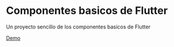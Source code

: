 # Componentes basicos de Flutter

Un proyecto sencillo de los componentes basicos de Flutter

[Demo](https://bypabloc-flutter-curso-componentes.netlify.app/#/)
